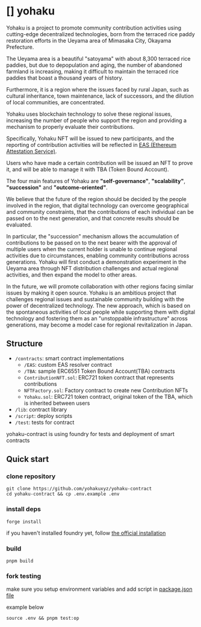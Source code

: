 # [] yohaku

Yohaku is a project to promote community contribution activities using cutting-edge decentralized technologies, born from the terraced rice paddy restoration efforts in the Ueyama area of Mimasaka City, Okayama Prefecture.

The Ueyama area is a beautiful "satoyama" with about 8,300 terraced rice paddies, but due to depopulation and aging, the number of abandoned farmland is increasing, making it difficult to maintain the terraced rice paddies that boast a thousand years of history.

Furthermore, it is a region where the issues faced by rural Japan, such as cultural inheritance, town maintenance, lack of successors, and the dilution of local communities, are concentrated.

Yohaku uses blockchain technology to solve these regional issues, increasing the number of people who support the region and providing a mechanism to properly evaluate their contributions.

Specifically, Yohaku NFT will be issued to new participants, and the reporting of contribution activities will be reflected in [EAS (Ethereum Attestation Service)](https://attest.org/).

Users who have made a certain contribution will be issued an NFT to prove it, and will be able to manage it with TBA (Token Bound Account).

The four main features of Yohaku are **"self-governance"**, **"scalability"**, **"succession"** and **"outcome-oriented"**.

We believe that the future of the region should be decided by the people involved in the region, that digital technology can overcome geographical and community constraints, that the contributions of each individual can be passed on to the next generation, and that concrete results should be evaluated.

In particular, the "succession" mechanism allows the accumulation of contributions to be passed on to the next bearer with the approval of multiple users when the current holder is unable to continue regional activities due to circumstances, enabling community contributions across generations. Yohaku will first conduct a demonstration experiment in the Ueyama area through NFT distribution challenges and actual regional activities, and then expand the model to other areas.

In the future, we will promote collaboration with other regions facing similar issues by making it open source. Yohaku is an ambitious project that challenges regional issues and sustainable community building with the power of decentralized technology. The new approach, which is based on the spontaneous activities of local people while supporting them with digital technology and fostering them as an "unstoppable infrastructure" across generations, may become a model case for regional revitalization in Japan.

## Structure

- `/contracts`: smart contract implementations
  - `/EAS`: custom EAS resolver contract
  - `/TBA`: sample ERC6551 Token Bound Account(TBA) contracts
  - `ContributionNFT.sol`: ERC721 token contract that represents contributions
  - `NFTFactory.sol`: Factory contract to create new Contribution NFTs
  - `Yohaku.sol`: ERC721 token contract, original token of the TBA, which is inherited between users
- `/lib`: contract library
- `/script`: deploy scripts
- `/test`: tests for contract

yohaku-contract is using foundry for tests and deployment of smart contracts

## Quick start

### clone repository

```shell
git clone https://github.com/yohakuxyz/yohaku-contract
cd yohaku-contract && cp .env.example .env
```

### install deps

```shell
forge install
```

if you haven't installed foundry yet, follow [the official installation](https://book.getfoundry.sh/getting-started/installation)

### build

```shell
pnpm build
```

### fork testing

make sure you setup environment variables and add script in [package.json file](https://github.com/yohakuxyz/yohaku-contract/blob/main/package.json)

example below

```shell
source .env && pnpm test:op
```
